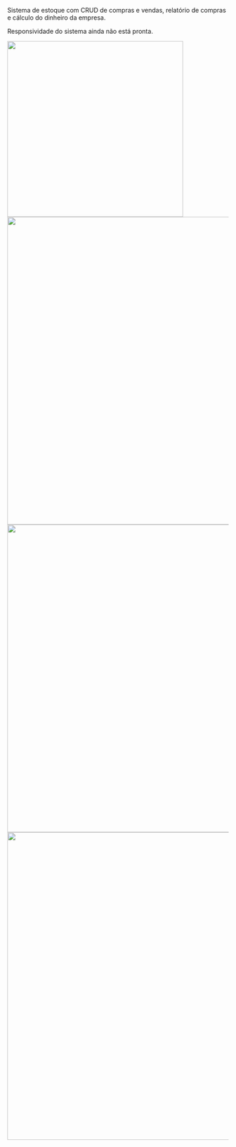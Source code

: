 <p>Sistema de estoque com CRUD de compras e vendas, relatório de compras e cálculo do dinheiro da empresa.</p>
<p>Responsividade do sistema ainda não está pronta.</p>
<img src='https://github.com/BernardoRadin/sistema-vendas/assets/111475317/cd6aab3b-6fc2-4fce-9d92-a49849039409' style='width: 400px'>
<img src='https://github.com/BernardoRadin/sistema-vendas/assets/111475317/745d58f7-0ab7-4976-9365-ff741ee9f742' style='width: 700px'>
<img src='https://github.com/BernardoRadin/sistema-vendas/assets/111475317/a8150057-3e0c-4c3e-8423-2b9ebd41ed09' style='width: 700px'>
<img src='https://github.com/BernardoRadin/sistema-vendas/assets/111475317/43ead56a-be5d-49b8-9214-e173f852b626' style='width: 700px'>
